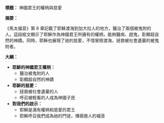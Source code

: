 **標題：** 神國君王的權柄與慈愛

**摘要：**

《馬太福音》第 8 章記載了耶穌渡海到加大拉人的地方，醫治了兩個被鬼附的人。這段經文顯示了耶穌作為神國君王所擁有的權柄，能夠醫病、趕鬼，彰顯超自然的神蹟。同時，耶穌也展現了祂的慈愛，不惜冒險渡海，拯救被社會遺棄的被鬼附者。

**大綱：**

* **耶穌的神國君王權柄：**
    * 醫治被鬼附的人
    * 彰顯超自然的神蹟
* **耶穌的慈愛：**
    * 拯救被社會遺棄的人
    * 呼召被輕看的人成為神國子民
* **對我們的啟示：**
    * 耶穌是滿有權柄和慈愛的君王
    * 耶穌呼召我們成為祂的門徒，傳揚救人的福音